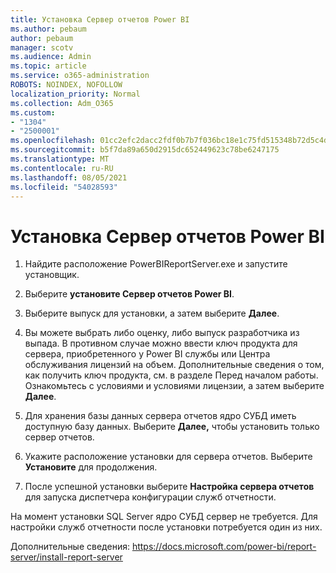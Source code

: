 ```yaml
---
title: Установка Сервер отчетов Power BI
ms.author: pebaum
author: pebaum
manager: scotv
ms.audience: Admin
ms.topic: article
ms.service: o365-administration
ROBOTS: NOINDEX, NOFOLLOW
localization_priority: Normal
ms.collection: Adm_O365
ms.custom:
- "1304"
- "2500001"
ms.openlocfilehash: 01cc2efc2dacc2fdf0b7b7f036bc18e1c75fd515348b72d5c4dde96949a51a2d
ms.sourcegitcommit: b5f7da89a650d2915dc652449623c78be6247175
ms.translationtype: MT
ms.contentlocale: ru-RU
ms.lasthandoff: 08/05/2021
ms.locfileid: "54028593"
---
```

# <a name="install-power-bi-report-server"></a>Установка Сервер отчетов Power BI

1. Найдите расположение PowerBIReportServer.exe и запустите установщик.

2. Выберите **установите Сервер отчетов Power BI**.

3. Выберите выпуск для установки, а затем выберите **Далее**.

4. Вы можете выбрать либо оценку, либо выпуск разработчика из выпада.  В противном случае можно ввести ключ продукта для сервера, приобретенного у Power BI службы или Центра обслуживания лицензий на объем. Дополнительные сведения о том, как получить ключ продукта, см. в разделе Перед началом работы. Ознакомьтесь с условиями и условиями лицензии, а затем выберите **Далее**.

5. Для хранения базы данных сервера отчетов ядро СУБД иметь доступную базу данных. Выберите **Далее,** чтобы установить только сервер отчетов.

6. Укажите расположение установки для сервера отчетов. Выберите **Установите** для продолжения.

7. После успешной установки выберите **Настройка сервера отчетов** для запуска диспетчера конфигурации служб отчетности.

На момент установки SQL Server ядро СУБД сервер не требуется. Для настройки служб отчетности после установки потребуется один из них.

Дополнительные сведения: https://docs.microsoft.com/power-bi/report-server/install-report-server
